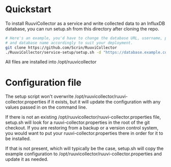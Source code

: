 # Quickstart
To install RuuviCollector as a service and write collected data to an InfluxDB
database, you can run setup.sh from this directory after cloning the repo.

```sh
# Here's an example, you'd have to change the database URL, username, password,
# and database name accordingly to suit your deployment.
git clone https://github.com/Scrin/RuuviCollector
./RuuviCollector/service-setup/setup.sh -d "https://database.example.com:8086" -u ruuvi_user -p hunter2 -n ruuvitags
```

All files are installed into /opt/ruuvicollector

# Configuration file
The setup script won't overwrite /opt/ruuvicollector/ruuvi-collector.properties
if it exists, but it will update the configuration with any values passed in on
the command line.

If there is not an existing /opt/ruuvicollector/ruuvi-collector.properties file,
setup.sh will look for a ruuvi-collector.properties in the root of the git
checkout.  If you are restoring from a backup or a version control system, you
would want to put your ruuvi-collector.properties there in order for it to be
installed.

If that is not present, which will typically be the case, setup.sh will copy
the example configuration to /opt/ruuvicollector/ruuvi-collector.properties and
update it as needed.
